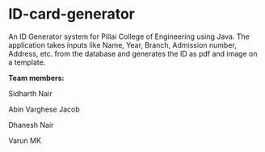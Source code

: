 # ID-card-generator
An ID Generator system for Pillai College of Engineering using Java.
The application takes inputs like Name, Year, Branch, Admission number, Address, etc. from the database and generates the ID as pdf and image on a template.

**Team members:**

Sidharth Nair

Abin Varghese Jacob

Dhanesh Nair

Varun MK
